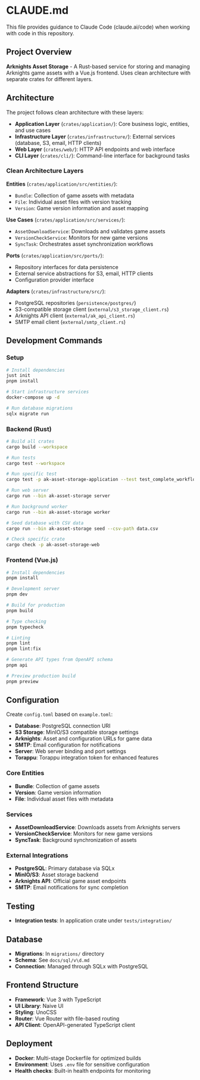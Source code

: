 # CLAUDE.md

This file provides guidance to Claude Code (claude.ai/code) when working with code in this repository.

## Project Overview

**Arknights Asset Storage** - A Rust-based service for storing and managing Arknights game assets with a Vue.js frontend. Uses clean architecture with separate crates for different layers.

## Architecture

The project follows clean architecture with these layers:

- **Application Layer** (`crates/application/`): Core business logic, entities, and use cases
- **Infrastructure Layer** (`crates/infrastructure/`): External services (database, S3, email, HTTP clients)
- **Web Layer** (`crates/web/`): HTTP API endpoints and web interface
- **CLI Layer** (`crates/cli/`): Command-line interface for background tasks

### Clean Architecture Layers

**Entities** (`crates/application/src/entities/`):

- `Bundle`: Collection of game assets with metadata
- `File`: Individual asset files with version tracking
- `Version`: Game version information and asset mapping

**Use Cases** (`crates/application/src/services/`):

- `AssetDownloadService`: Downloads and validates game assets
- `VersionCheckService`: Monitors for new game versions
- `SyncTask`: Orchestrates asset synchronization workflows

**Ports** (`crates/application/src/ports/`):

- Repository interfaces for data persistence
- External service abstractions for S3, email, HTTP clients
- Configuration provider interface

**Adapters** (`crates/infrastructure/src/`):

- PostgreSQL repositories (`persistence/postgres/`)
- S3-compatible storage client (`external/s3_storage_client.rs`)
- Arknights API client (`external/ak_api_client.rs`)
- SMTP email client (`external/smtp_client.rs`)

## Development Commands

### Setup

```bash
# Install dependencies
just init
pnpm install

# Start infrastructure services
docker-compose up -d

# Run database migrations
sqlx migrate run
```

### Backend (Rust)

```bash
# Build all crates
cargo build --workspace

# Run tests
cargo test --workspace

# Run specific test
cargo test -p ak-asset-storage-application --test test_complete_workflow

# Run web server
cargo run --bin ak-asset-storage server

# Run background worker
cargo run --bin ak-asset-storage worker

# Seed database with CSV data
cargo run --bin ak-asset-storage seed --csv-path data.csv

# Check specific crate
cargo check -p ak-asset-storage-web
```

### Frontend (Vue.js)

```bash
# Install dependencies
pnpm install

# Development server
pnpm dev

# Build for production
pnpm build

# Type checking
pnpm typecheck

# Linting
pnpm lint
pnpm lint:fix

# Generate API types from OpenAPI schema
pnpm api

# Preview production build
pnpm preview
```

## Configuration

Create `config.toml` based on `example.toml`:

- **Database**: PostgreSQL connection URI
- **S3 Storage**: MinIO/S3 compatible storage settings
- **Arknights**: Asset and configuration URLs for game data
- **SMTP**: Email configuration for notifications
- **Server**: Web server binding and port settings
- **Torappu**: Torappu integration token for enhanced features

### Core Entities

- **Bundle**: Collection of game assets
- **Version**: Game version information
- **File**: Individual asset files with metadata

### Services

- **AssetDownloadService**: Downloads assets from Arknights servers
- **VersionCheckService**: Monitors for new game versions
- **SyncTask**: Background synchronization of assets

### External Integrations

- **PostgreSQL**: Primary database via SQLx
- **MinIO/S3**: Asset storage backend
- **Arknights API**: Official game asset endpoints
- **SMTP**: Email notifications for sync completion

## Testing

- **Integration tests**: In application crate under `tests/integration/`

## Database

- **Migrations**: In `migrations/` directory
- **Schema**: See `docs/sql/v\d.md`
- **Connection**: Managed through SQLx with PostgreSQL

## Frontend Structure

- **Framework**: Vue 3 with TypeScript
- **UI Library**: Naive UI
- **Styling**: UnoCSS
- **Router**: Vue Router with file-based routing
- **API Client**: OpenAPI-generated TypeScript client

## Deployment

- **Docker**: Multi-stage Dockerfile for optimized builds
- **Environment**: Uses `.env` file for sensitive configuration
- **Health checks**: Built-in health endpoints for monitoring
